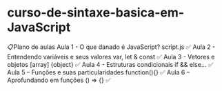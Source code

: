 # curso-de-sintaxe-basica-em-JavaScript
📋Plano de aulas  Aula 1 - O que danado é JavaScript? script.js ✅ Aula 2 - Entendendo variáveis e seus valores var, let &amp; const ✅ Aula 3 - Vetores e objetos [array] {object} ✅ Aula 4 - Estruturas condicionais if &amp;&amp; else... ✅ Aula 5 – Funções e suas particularidades function(){} ✅ Aula 6 – Aprofundando em funções () => {} ✅
